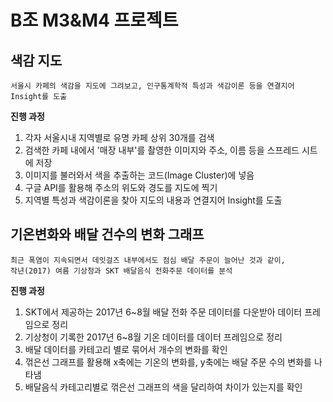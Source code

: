 # B조 M3&M4 프로젝트

## 색감 지도

```
서울시 카페의 색감을 지도에 그려보고, 인구통계학적 특성과 색감이론 등을 연결지어 Insight를 도출
```

**진행 과정**

1. 각자 서울시내 지역별로 유명 카페 상위 30개를 검색
2. 검색한 카페 내에서 '매장 내부'를 촬영한 이미지와 주소, 이름 등을 스프레드 시트에 저장
3. 이미지를 불러와서 색을 추출하는 코드(Image Cluster)에 넣음
4. 구글 API를 활용해 주소의 위도와 경도를 지도에 찍기
5. 지역별 특성과 색감이론을 찾아 지도의 내용과 연결지어 Insight를 도출



## 기온변화와 배달 건수의 변화 그래프

```
최근 폭염이 지속되면서 데잇걸즈 내부에서도 점심 배달 주문이 늘어난 것과 같이,
작년(2017) 여름 기상청과 SKT 배달음식 전화주문 데이터를 분석
```

**진행 과정**

1. SKT에서 제공하는 2017년 6~8월 배달 전화 주문 데이터를 다운받아 데이터 프레임으로 정리
2. 기상청이 기록한 2017년 6~8월 기온 데이터를 데이터 프레임으로 정리
3. 배달 데이터를 카테고리 별로 묶어서 개수의 변화를 확인
4. 꺾은선 그래프를 활용해 x축에는 기온의 변화를, y축에는 배달 주문 수의 변화를 나타냄
5. 배달음식 카테고리별로 꺾은선 그래프의 색을 달리하여 차이가 있는지를 확인
